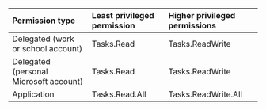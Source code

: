 |Permission type|Least privileged permission|Higher privileged permissions|
|:---|:---|:---|
|Delegated (work or school account)|Tasks.Read|Tasks.ReadWrite|
|Delegated (personal Microsoft account)|Tasks.Read|Tasks.ReadWrite|
|Application|Tasks.Read.All|Tasks.ReadWrite.All|

